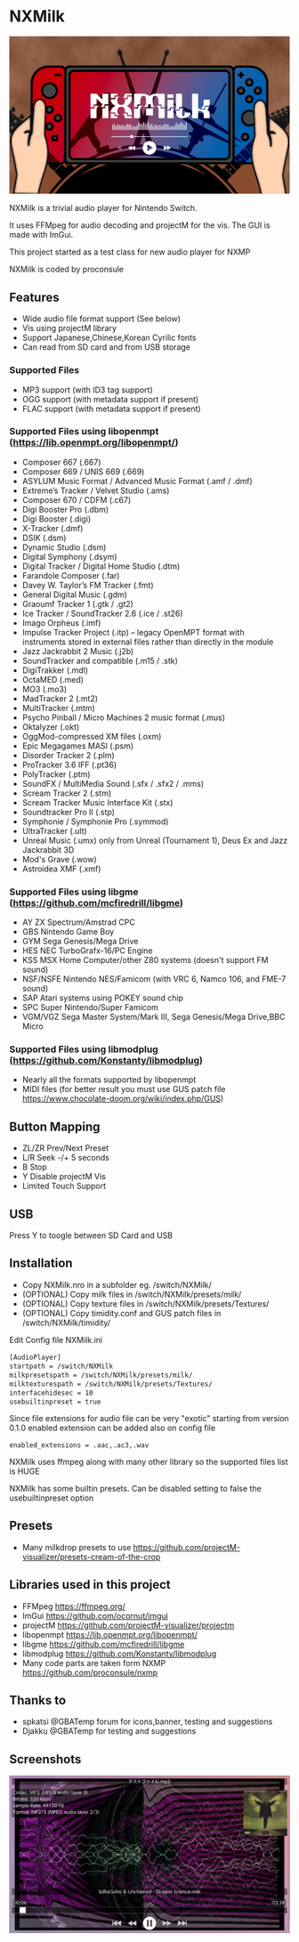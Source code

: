 NXMilk
======
![Banner](docs/nxmilk_banner.jpg)

NXMilk is a trivial audio player for Nintendo Switch.

It uses FFMpeg for audio decoding and projectM for the vis.
The GUI is made with ImGui.

This project started as a test class for new audio player for NXMP

NXMilk is coded by proconsule



Features
-----
- Wide audio file format support (See below)
- Vis using projectM library
- Support Japanese,Chinese,Korean Cyrilic fonts
- Can read from SD card and from USB storage

### Supported Files

- MP3 support (with ID3 tag support)
- OGG support (with metadata support if present)
- FLAC support (with metadata support if present)

### Supported Files using libopenmpt (https://lib.openmpt.org/libopenmpt/)

- Composer 667 (.667)
- Composer 669 / UNIS 669 (.669)
- ASYLUM Music Format / Advanced Music Format (.amf / .dmf)
- Extreme’s Tracker / Velvet Studio (.ams)
- Composer 670 / CDFM (.c67)
- Digi Booster Pro (.dbm)
- Digi Booster (.digi)
- X-Tracker (.dmf)
- DSIK (.dsm)
- Dynamic Studio (.dsm)
- Digital Symphony (.dsym)
- Digital Tracker / Digital Home Studio (.dtm)
- Farandole Composer (.far)
- Davey W. Taylor’s FM Tracker (.fmt)
- General Digital Music (.gdm)
- Graoumf Tracker 1 (.gtk / .gt2)
- Ice Tracker / SoundTracker 2.6 (.ice / .st26)
- Imago Orpheus (.imf)
- Impulse Tracker Project (.itp) – legacy OpenMPT format with instruments stored in external files rather than directly in the module
- Jazz Jackrabbit 2 Music (.j2b)
- SoundTracker and compatible (.m15 / .stk)
- DigiTrakker (.mdl)
- OctaMED (.med)
- MO3 (.mo3)
- MadTracker 2 (.mt2)
- MultiTracker (.mtm)
- Psycho Pinball / Micro Machines 2 music format (.mus)
- Oktalyzer (.okt)
- OggMod-compressed XM files (.oxm)
- Epic Megagames MASI (.psm)
- Disorder Tracker 2 (.plm)
- ProTracker 3.6 IFF (.pt36)
- PolyTracker (.ptm)
- SoundFX / MultiMedia Sound (.sfx / .sfx2 / .mms)
- Scream Tracker 2 (.stm)
- Scream Tracker Music Interface Kit (.stx)
- Soundtracker Pro II (.stp)
- Symphonie / Symphonie Pro (.symmod)
- UltraTracker (.ult)
- Unreal Music (.umx) only from Unreal (Tournament 1), Deus Ex and Jazz Jackrabbit 3D
- Mod's Grave (.wow)
- Astroidea XMF (.xmf)

### Supported Files using libgme (https://github.com/mcfiredrill/libgme)

- AY        ZX Spectrum/Amstrad CPC
- GBS       Nintendo Game Boy
- GYM       Sega Genesis/Mega Drive
- HES       NEC TurboGrafx-16/PC Engine
- KSS       MSX Home Computer/other Z80 systems (doesn't support FM sound)
- NSF/NSFE  Nintendo NES/Famicom (with VRC 6, Namco 106, and FME-7 sound)
- SAP       Atari systems using POKEY sound chip
- SPC       Super Nintendo/Super Famicom
- VGM/VGZ   Sega Master System/Mark III, Sega Genesis/Mega Drive,BBC Micro

### Supported Files using libmodplug (https://github.com/Konstanty/libmodplug)
- Nearly all the formats supported by libopenmpt
- MIDI files (for better result you must use GUS patch file https://www.chocolate-doom.org/wiki/index.php/GUS) 


Button Mapping
-----
- ZL/ZR Prev/Next Preset
- L/R Seek -/+ 5 seconds
- B Stop
- Y Disable projectM Vis
- Limited Touch Support

USB
-----
Press Y to toogle between SD Card and USB


Installation 
----
- Copy NXMilk.nro in a subfolder eg. /switch/NXMilk/
- (OPTIONAL) Copy milk files in /switch/NXMilk/presets/milk/
- (OPTIONAL) Copy texture files in /switch/NXMilk/presets/Textures/
- (OPTIONAL) Copy timidity.conf and GUS patch files in /switch/NXMilk/timidity/


Edit Config file NXMilk.ini

```
[AudioPlayer]
startpath = /switch/NXMilk
milkpresetspath = /switch/NXMilk/presets/milk/
milktexturespath = /switch/NXMilk/presets/Textures/
interfacehidesec = 10
usebuiltinpreset = true
```

Since file extensions for audio file can be very "exotic" starting from version 0.1.0 enabled extension can be added also on config file
```
enabled_extensions = .aac,.ac3,.wav
```
NXMilk uses ffmpeg along with many other library so the supported files list is HUGE


NXMilk has some builtin presets. Can be disabled setting to false the usebuiltinpreset option



Presets
----
- Many milkdrop presets to use https://github.com/projectM-visualizer/presets-cream-of-the-crop

Libraries used in this project
-----
- FFMpeg https://ffmpeg.org/
- ImGui https://github.com/ocornut/imgui
- projectM https://github.com/projectM-visualizer/projectm
- libopenmpt https://lib.openmpt.org/libopenmpt/
- libgme https://github.com/mcfiredrill/libgme
- libmodplug https://github.com/Konstanty/libmodplug
- Many code parts are taken form NXMP https://github.com/proconsule/nxmp

Thanks to
-----
- spkatsi @GBATemp forum for icons,banner, testing and suggestions
- Djakku @GBATemp for testing and suggestions

Screenshots
-----
![Screen1](docs/screenshot1.jpg)
